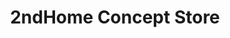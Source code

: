 ---
title: "2ndHome Concept Store"
url: /frankfurt-am-main/2ndhome-concept-store/
shop: Haushaltsartikel
---